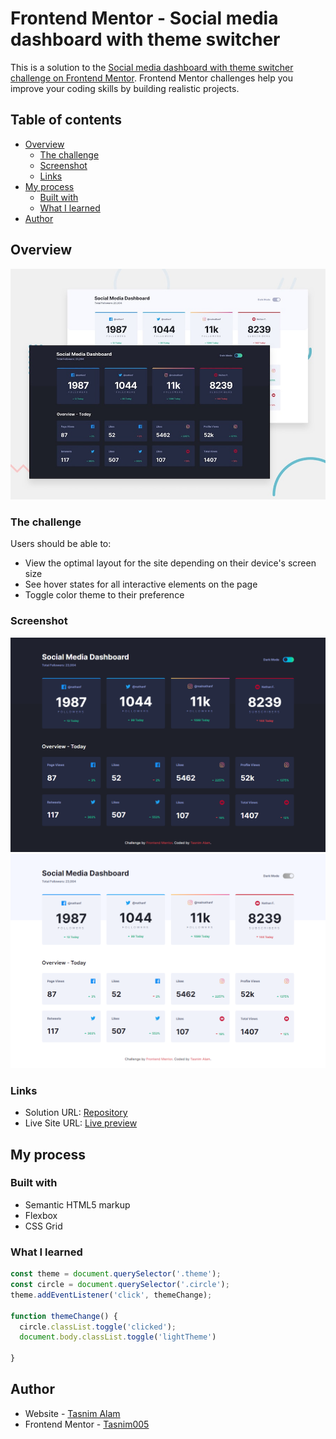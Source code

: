 # Frontend Mentor - Social media dashboard with theme switcher 

This is a solution to the [Social media dashboard with theme switcher challenge on Frontend Mentor](https://www.frontendmentor.io/challenges/social-media-dashboard-with-theme-switcher-6oY8ozp_H). Frontend Mentor challenges help you improve your coding skills by building realistic projects. 

## Table of contents

- [Overview](#overview)
  - [The challenge](#the-challenge)
  - [Screenshot](#screenshot)
  - [Links](#links)
- [My process](#my-process)
  - [Built with](#built-with)
  - [What I learned](#what-i-learned)
- [Author](#author)



## Overview
![Design preview for the Social media dashboard with theme switcher coding challenge](./design/desktop-preview.jpg)

### The challenge

Users should be able to:

- View the optimal layout for the site depending on their device's screen size
- See hover states for all interactive elements on the page
- Toggle color theme to their preference

### Screenshot

![](images/desktop-dark.png)
![](images/desktop-light.png)


### Links

- Solution URL: [Repository](https://github.com/Tasnim005/Social-media-dashboard-with-theme-switcher)
- Live Site URL: [Live preview](https://tasnim005.github.io/Social-media-dashboard-with-theme-switcher/)

## My process

### Built with

- Semantic HTML5 markup
- Flexbox
- CSS Grid

### What I learned

```js
const theme = document.querySelector('.theme');
const circle = document.querySelector('.circle');
theme.addEventListener('click', themeChange);

function themeChange() {
  circle.classList.toggle('clicked');
  document.body.classList.toggle('lightTheme')

}
```

## Author
- Website - [Tasnim Alam](https://github.com/Tasnim005)
- Frontend Mentor - [Tasnim005](https://www.frontendmentor.io/profile/Tasnim005)


